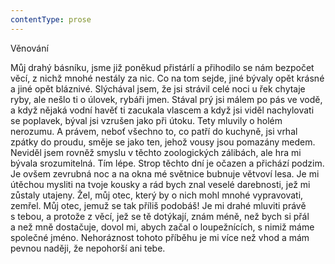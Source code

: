 ```yaml
---
contentType: prose
---
```


Věnování

Můj drahý básníku, jsme již poněkud přistárlí a přihodilo se nám bezpočet věcí, z nichž mnohé nestály za nic. Co na tom sejde, jiné bývaly opět krásné a jiné opět bláznivé. Slýchával jsem, že jsi strávil celé noci u řek chytaje ryby, ale nešlo ti o úlovek, rybáři jmen. Stával prý jsi málem po pás ve vodě, a když nějaká vodní havěť ti zacukala vlascem a když jsi viděl nachylovati se poplavek, býval jsi vzrušen jako při útoku. Tety mluvily o holém nerozumu. A právem, neboť všechno to, co patří do kuchyně, jsi vrhal zpátky do proudu, směje se jako ten, jehož vousy jsou pomazány medem. Neviděl jsem rovněž smyslu v těchto zoologických zálibách, ale hra mi bývala srozumitelná. Tím lépe. Strop těchto dní je očazen a přichází podzim. Je ovšem zevrubná noc a na okna mé světnice bubnuje větvoví lesa. Je mi útěchou mysliti na tvoje kousky a rád bych znal veselé darebnosti, jež mi zůstaly utajeny. Žel, můj otec, který by o nich mohl mnohé vypravovati, zemřel. Můj otec, jemuž se tak příliš podobáš! Je mi drahé mluviti právě s tebou, a protože z věcí, jež se tě dotýkají, znám méně, než bych si přál a než mně dostačuje, dovol mi, abych začal o loupežnících, s nimiž máme společné jméno. Nehoráznost tohoto příběhu je mi více než vhod a mám pevnou naději, že nepohorší ani tebe.
